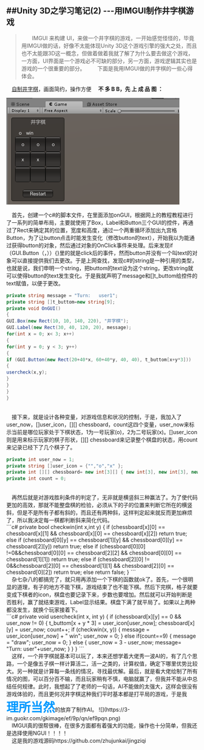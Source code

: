 ##Unity 3D之学习笔记(2) ---用IMGUI制作井字棋游戏
------
> &emsp;&emsp;IMGUI 来构建 UI，来做一个井字棋的游戏，一开始感觉怪怪的，毕竟用IMGUI做的话，好像不太能体现Unity 3D这个游戏引擎的强大之处，而且也不太能跟3D这一概念，但做着做着我就了解了为什么要去做这个游戏，一方面，UI界面是一个游戏必不可缺的部分，另一方面，游戏逻辑其实也是游戏的一个很重要的部分。
&emsp;&emsp;下面是我用IMGUI做的井字棋的一些心得体会。

&emsp;[自制井字棋](https://github.com/zhujunkai/jingziqi)，画面简约，操作方便
<strong>&emsp;不 多 B B，先 上 成 品 图 ：</strong>

![井字棋](/images/chess.png)

&emsp;首先，创建一个c#的脚本文件，在里面添加onGUI，根据网上的教程教程进行了一系列的简单布局，主要就使用了Box，Label和Button三个GUI的控件，再通过了Rect来确定其的位置，宽度和高度，通过一个两重循环添加出九宫格Button，为了让button点击时能发生变化（修改button的text），开始我以为能通过获得button的对象，然后通过对象的OnClick事件来处理。后来发现if（GUI.Button（，））{}里的就是click后的事件，然而button并没有一个叫text的对象可以直接提供我们去更改。于是上网查找，发现c#的string是一种引用的类型，也就是说，我们申明一个string，把buttom的text设为这个string，更改string就可以使得button的text发生变化。于是我就声明了message和[]t_buttom给控件的text赋值，以便于更改。
<br>
```c#
private string message = "Turn:   user1";
private string []t_buttom=new string[9];
private void OnGUI()
{
GUI.Box(new Rect(10, 10, 140, 220), "井字棋");
GUI.Label(new Rect(30, 40, 120, 20), message);
for(int x = 0; x< 3; x++)
{
for(int y = 0; y < 3; y++)
{
if (GUI.Button(new Rect(20+40*x, 60+40*y, 40, 40), t_buttom[x+y*3]))
{
usercheck(x,y);
}
}
}
}
```

<br>
&emsp;接下来，就是设计各种变量，对游戏信息和状况的控制，于是，我加入了user_now，[]user_icon，[][] chessboard，count这四个变量，user_now来标示当前是哪位玩家处于下棋状态，1为一号玩家(o)，2为二号玩家(x)。[]user_icon则是用来标示玩家的棋子形状，[][] chessboard来记录整个棋盘的状态，用count来记录已经下了几个棋子了。
<br>

```c#
private int user_now = 1;
private string []user_icon = {"","o","x" };
private int [][] chessboard= new int[3][] { new int[3], new int[3], new int[3] };
private int count = 0;
```

<br>
&emsp;再然后就是对游戏胜利条件的判定了，无非就是横竖斜三种赢法了。为了使代码更加的高效，那就不能整盘棋的检验，必须从下的子的位置来判断它所在的横竖斜，但是不是所有子都有斜的，而且还有两种斜，这样判定起来就反而更加麻烦了，所以我决定每一棋都判断斜来简化代码。
<br>
```c#
private bool checkwin(int x,int y)
{
if (chessboard[x][0] == chessboard[x][1] && chessboard[x][0] == chessboard[x][2]) return true;
else if (chessboard[0][y] == chessboard[1][y] && chessboard[0][y] == chessboard[2][y]) return true;
else if (chessboard[0][0] !=0&&chessboard[0][0] == chessboard[2][2] && chessboard[0][0] == chessboard[1][1]) return true;
else if (chessboard[2][0] != 0&&chessboard[2][0] == chessboard[1][1] && chessboard[2][0] == chessboard[0][2]) return true;
else return false;
}
```
<br>
&emsp;杂七杂八的都搞完了，就只用再添加一个下棋的函数就ok了。首先，一个很明显的道理，有子的地方不能下棋，游戏结束了也不能下棋。然后下完棋，格子就要变成下棋者的icon，棋盘也要记录下来，步数也要增加。然后就可以开始判断是否胜利，赢了就结束游戏，Label显示结果。棋盘下满了就平局了。如果以上两种都没发生，就换个玩家接着下。
<br>
```c#
private void usercheck(int x, int y)
{
if (chessboard[x][y] == 0 && user_now != 0)
{
t_buttom[x + y * 3] = user_icon[user_now];
chessboard[x][y] = user_now;
count++;
if (checkwin(x, y))
{
message = user_icon[user_now] + "   win";
user_now = 0;
}
else if(count==9)
{
message = "draw";
user_now = 0;
}
else
{
user_now = 3 - user_now;
message= "Turn:   user"+user_now;
}
}
}
```

<br>
&emsp;这样，一个井字棋就基本可以玩了，本来还想学着大佬秀一波AI的，有了几个思路，一个是像五子棋一样计算活二，活一之类的，计算权值，确定下哪里优势比较大。另一种就是计算每一条线的情况，寻找最优解。最后，就是看大佬绘制了所有情况的图，可以百分百不输，而且玩家稍有不慎，电脑就赢了，但我并不能从中总结任何规律。此时，我想起了了老师的一句话，AI不能做的太强大，这样会很没有游戏体验的，而且更何况井字棋这种我们平时基本都是打平局的游戏，于是我<font color=#0099ff  size=6><strong>理所当然</strong></font>的放弃了制作AI。
![](https://3-im.guokr.com/gkimage/ef/9p/qn/ef9pqn.png)
<br>
&emsp;IMGUI真的很帮很棒，在很多方面都有着强大的功能，操作也十分简单，但我还是选择使用NGUI！！！！<br>
&emsp;这是我的游戏源码https://github.com/zhujunkai/jingziqi
